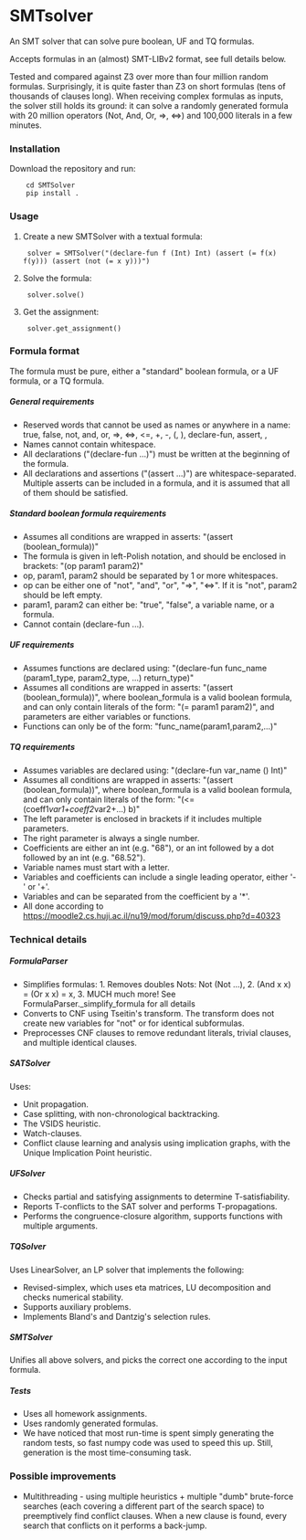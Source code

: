 # SMTsolver

An SMT solver that can solve pure boolean, UF and TQ formulas.

Accepts formulas in an (almost) SMT-LIBv2 format, see full details below.

Tested and compared against Z3 over more than four million random formulas. Surprisingly, it is quite faster than Z3 on 
short formulas (tens of thousands of clauses long). When receiving complex formulas as inputs, the solver still holds 
its ground: it can solve a randomly generated formula with 20 million operators (Not, And, Or, =>, <=>) and 100,000 
literals in a few minutes.

### Installation
Download the repository and run: 

        cd SMTSolver
        pip install .
        
### Usage
1. Create a new SMTSolver with a textual formula:
        
        
        solver = SMTSolver("(declare-fun f (Int) Int) (assert (= f(x) f(y))) (assert (not (= x y)))")


2. Solve the formula:
        
        
        solver.solve()

3. Get the assignment:


        solver.get_assignment()
        
### Formula format
The formula must be pure, either a "standard" boolean formula, or a UF formula, or a TQ formula.

##### General requirements
- Reserved words that cannot be used as names or anywhere in a name:
true, false, not, and, or, =>, <=>, <=, +, -, (, ), declare-fun, assert, ,
- Names cannot contain whitespace.
- All declarations ("(declare-fun ...)") must be written at the beginning of the formula.
- All declarations and assertions ("(assert ...)") are whitespace-separated.
Multiple asserts can be included in a formula, and it is assumed that all of them should be satisfied.

##### Standard boolean formula requirements
- Assumes all conditions are wrapped in asserts: "(assert (boolean_formula))"
- The formula is given in left-Polish notation, and should be enclosed in brackets: "(op param1 param2)"
- op, param1, param2 should be separated by 1 or more whitespaces.
- op can be either one of "not", "and", "or", "=>", "<=>". If it is "not", param2 should be left empty.
- param1, param2 can either be: "true", "false", a variable name, or a formula.
- Cannot contain (declare-fun ...).

##### UF requirements
- Assumes functions are declared using: "(declare-fun func_name (param1_type, param2_type, ...) return_type)"
- Assumes all conditions are wrapped in asserts: "(assert (boolean_formula))", where boolean_formula is a 
valid boolean formula, and can only contain literals of the form: "(= param1 param2)", and parameters are 
either variables or functions. 
- Functions can only be of the form: "func_name(param1,param2,...)"

##### TQ requirements
- Assumes variables are declared using: "(declare-fun var_name () Int)"
- Assumes all conditions are wrapped in asserts: "(assert (boolean_formula))", where boolean_formula is a 
valid boolean formula, and can only contain literals of the form: "(<= (coeff1*var1+coeff2*var2+...) b)"
- The left parameter is enclosed in brackets if it includes multiple parameters.
- The right parameter is always a single number.
- Coefficients are either an int (e.g. "68"), or an int followed by a dot followed by an int (e.g. "68.52").
- Variable names must start with a letter.
- Variables and coefficients can include a single leading operator, either '-' or '+'.
- Variables and can be separated from the coefficient by a '*'.
- All done according to https://moodle2.cs.huji.ac.il/nu19/mod/forum/discuss.php?d=40323

### Technical details
##### FormulaParser
- Simplifies formulas: 1. Removes doubles Nots: Not (Not ...), 2. (And x x) = (Or x x) = x, 3. MUCH much more! 
See FormulaParser._simplify_formula for all details 
- Converts to CNF using Tseitin's transform. The transform does not create new variables for "not" or for identical
subformulas.
- Preprocesses CNF clauses to remove redundant literals, trivial clauses, and multiple identical clauses. 

##### SATSolver
Uses:
- Unit propagation.
- Case splitting, with non-chronological backtracking.
- The VSIDS heuristic. 
- Watch-clauses. 
- Conflict clause learning and analysis using implication graphs, with the Unique Implication Point heuristic.

##### UFSolver
- Checks partial and satisfying assignments to determine T-satisfiability.
- Reports T-conflicts to the SAT solver and performs T-propagations.
- Performs the congruence-closure algorithm, supports functions with multiple arguments.

##### TQSolver
Uses LinearSolver, an LP solver that implements the following: 
- Revised-simplex, which uses eta matrices, LU decomposition and checks numerical stability.
- Supports auxiliary problems.
- Implements Bland's and Dantzig's selection rules.

##### SMTSolver
Unifies all above solvers, and picks the correct one according to the input formula.

##### Tests
- Uses all homework assignments.
- Uses randomly generated formulas.
- We have noticed that most run-time is spent simply generating the random tests, so
fast numpy code was used to speed this up. Still, generation is the most time-consuming task. 

### Possible improvements
- Multithreading - using multiple heuristics + multiple "dumb" brute-force searches (each covering a different part of 
the search space) to preemptively find conflict clauses. When a new clause is found, every search that conflicts on it
performs a back-jump.
